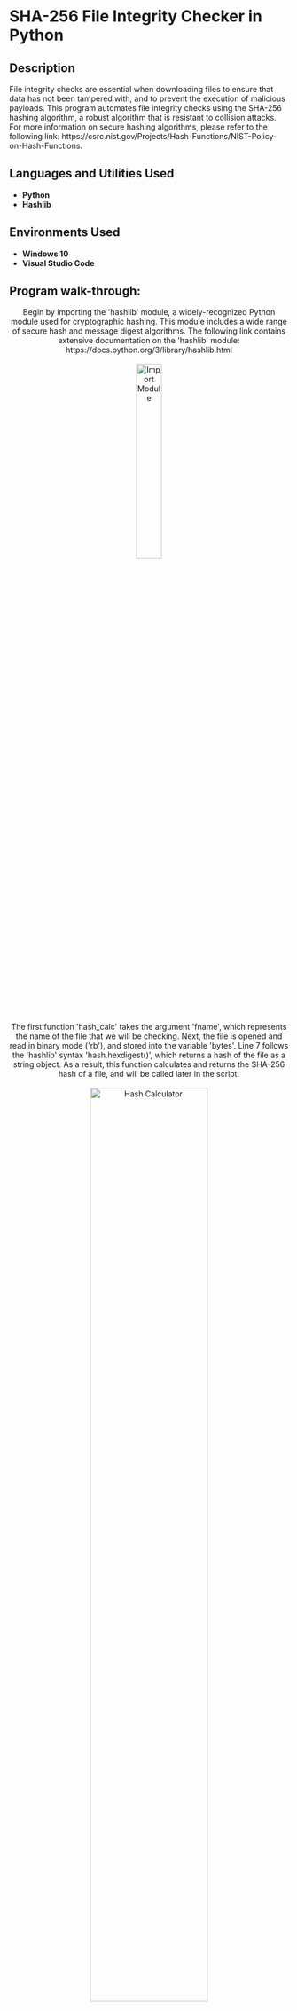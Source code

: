 <h1>SHA-256 File Integrity Checker in Python</h1>

<h2>Description</h2>
File integrity checks are essential when downloading files to ensure that data has not been tampered with, and to prevent the execution of malicious payloads. This program automates file integrity checks using the SHA-256 hashing algorithm, a robust algorithm that is resistant to collision attacks. For more information on secure hashing algorithms, please refer to the following link: https://csrc.nist.gov/Projects/Hash-Functions/NIST-Policy-on-Hash-Functions. 
<br />


<h2>Languages and Utilities Used</h2>

- <b>Python</b>
- <b>Hashlib</b>

<h2>Environments Used </h2>

- <b>Windows 10</b>
- <b>Visual Studio Code</b>

<h2>Program walk-through:</h2>

<p align="center">
Begin by importing the 'hashlib' module, a widely-recognized Python module used for cryptographic hashing. This module includes a wide range of secure hash and message digest algorithms. The following link contains extensive documentation on the 'hashlib' module: https://docs.python.org/3/library/hashlib.html
 <br/>
 <br/>
<img src="https://i.imgur.com/o3MrBNP.png" height="30%" width="30%" alt="Import Module"/>
<br />
<br />
The first function 'hash_calc' takes the argument 'fname', which represents the name of the file that we will be checking. Next, the file is opened and read in binary mode ('rb'), and stored into the variable 'bytes'. Line 7 follows the 'hashlib' syntax 'hash.hexdigest()', which returns a hash of the file as a string object. As a result, this function calculates and returns the SHA-256 hash of a file, and will be called later in the script.   
<br/>
<br/>
<img src="https://i.imgur.com/yPNYZSX.png" height="65%" width="65%" alt="Hash Calculator"/>
<br />
<br />
The next function 'file_check' takes the argument 'fname' again, as well as 'valid_hash' argument, which represents the expected SHA-256 hash value of the file. For example, if I am downloading a software from a vendor that provides the SHA-256 hash of the download file, I would then use the hash value provided by the vendor as the 'valid_hash' value. 
 <br/>
 <br/>
 The variable on line 11, 'file_hash', calls the 'hash_calc' function we defined previously and calculates our file's SHA-256 hash. On line 13, the calculated hash of our file ('file_hash') is then compared to the expected hash value ('valid_hash'), and returns 'True' if they match, and 'False' if they do not.  
 <br/>
 <br/>
<img src="https://i.imgur.com/vCjBM8N.png" height="70%" width="70%" alt="File Integrity Checker"/>
<br />
<br />
The next two lines ask the user for input and assigns the provided input values to the appropriate variables as a string. The variable 'fname' asks for the file name the user would like to check, however if the file is located in a different directory as the python script being run, the user will have to specify the file path rather than just the file name. The variable 'valid_hash' asks the user for the expected hash value and stores the input as a string for validation.  
 <br/>
 <br/>
<img src="https://i.imgur.com/s8bs8Dh.png" height="80%" width="80%" alt="User Input"/>
<br />
<br />
If the user inputs a file name or file path that is not valid, it is important that they are provided with the appropriate error message. The 'try' block calls the 'file_check' function which compares the file hash with the expected hash and returns either a 'True' or 'False' value. This block is the code that will be tested for errors. 
<br />
<br />
 The except block on line 23 allows for error handling of the 'FileNotFoundError' exception, which is a built-in Python exception that is raised when the user attempts to access a file that doesn’t exist. If this error is raised, the user will be informed that the file was not found, and the 'valid_file' value will be set to 'False'. The else block then allows the program to run code when there is no error. 
<br />
<br />
 On line 27, the 'if valid_file' statement will inform the user that their file's integrity is valid. The 'if valid_file' behaves the same as 'if valid_file == True'. On line 29, the 'else' statement will run if 'valid_file' has a 'False' value, and if there was no ‘FileNotFoundError’ present. This statement will be displayed if the hash values do not match, indicating that the file's integrity is not valid. 
 <br/>
 <br/>
 The following link provides more information on the 'FileNotFound' error in Python using try-except blocks: https://www.pylenin.com/blogs/file-not-found-error/. 
 <br/>
 <br/>
<img src="https://i.imgur.com/srCiOgF.png" height="80%" width="80%" alt="Disk Sanitization Steps"/>
<br />

<h2>Program testing:</h2>
<p align="center">
To test the program, I downloaded Mozilla Firefox at https://www.mozilla.org/en-US/firefox/new/. For ease of testing, I renamed the installation file to 'firefox.exe'. I then entered the file name when prompted, as well as the SHA-256 hash of the installation file provided by Mozilla. The program then returned that the file's integrity is valid.
 <br/>
 <br/>
<img src="https://i.imgur.com/zHLbmdC.png" height="80%" width="80%" alt="Disk Sanitization Steps"/>
<br />
<br />
For the second test, I intentionally entered in a random SHA-256 hash that does not match the hash provided by Mozilla. The program then returned that the file's integrity is not valid.  
 <br/>
 <br/>
<img src="https://i.imgur.com/oxN0sN9.png" height="80%" width="80%" alt="Disk Sanitization Steps"/>
<br />
<br />
For the third test, I entered in the file name as 'firefox.txt' rather than 'firefox.exe', however I entered in the correct hash value. The program then returned that the file 'firefox.txt' was not found.  <br/>
<br/>
<img src="https://i.imgur.com/7IoPt5r.png" height="80%" width="80%" alt="Disk Sanitization Steps"/>
</p>

<!--
 ```diff
- text in red
+ text in green
! text in orange
# text in gray
@@ text in purple (and bold)@@
```
--!>
